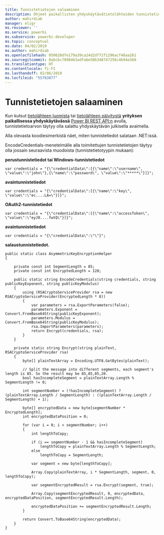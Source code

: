 ```yaml
---
title: Tunnistetietojen salaaminen
description: Ohjeet paikallisten yhdyskäytävätietolähteiden tunnistetietojen salaamiseen
author: mahirdiab
manager: eligr
ms.reviewer: ''
ms.service: powerbi
ms.subservice: powerbi-developer
ms.topic: conceptual
ms.date: 04/02/2019
ms.author: mahirdiab
ms.openlocfilehash: 050628dfe179a39ca24d2df72f1296acf48aa261
ms.sourcegitcommit: 0abcbc7898463adfa6e50b348747256c4b94e360
ms.translationtype: HT
ms.contentlocale: fi-FI
ms.lasthandoff: 02/06/2019
ms.locfileid: "55763077"
---
```

# <a name="encrypt-credentials"></a>Tunnistetietojen salaaminen
Kun kutsut [tietolähteen luomista](https://docs.microsoft.com/rest/api/power-bi/gateways/createdatasource) tai [tietolähteen päivitystä](https://docs.microsoft.com/rest/api/power-bi/gateways/updatedatasource) **yrityksen paikallisessa yhdyskäytävässä** [Power BI REST API:n](https://docs.microsoft.com/rest/api/power-bi/) avulla, tunnistetietoarvon täytyy olla salattu yhdyskäytävän julkisella avaimella.

Alla olevasta koodiesimerkistä näet, miten tunnistetiedot salataan .NET:issä.

EncodeCredentials-menetelmälle alla toimitettujen tunnistetietojen täytyy olla jossain seuraavista muodoista (tunnistetietotyypin mukaan):

**perustunnistetiedot tai Windows-tunnistetiedot**
```
var credentials = "{\"credentialData\":[{\"name\":\"username\", \"value\":\"john\"},{\"name\":\"password\", \"value\":\"*****\"}]}";
```

**avaintunnistetiedot**
```
var credentials = "{\"credentialData\":[{\"name\":\"key\", \"value\":\"ec....LA=\"}]}";
```

**OAuth2-tunnistetiedot**
```
var credentials = "{\"credentialData\":[{\"name\":\"accessToken\", \"value\":\"eyJ0....fwtQ\"}]}";
```


**avaintunnistetiedot**
```
var credentials = "{\"credentialData\":\"\"}";
```

**salaustunnistetiedot.**
```
public static class AsymmetricKeyEncryptionHelper
{

    private const int SegmentLength = 85;
    private const int EncryptedLength = 128;

    public static string EncodeCredentials(string credentials, string publicKeyExponent, string publicKeyModulus)
    {
        using (RSACryptoServiceProvider rsa = new RSACryptoServiceProvider(EncryptedLength * 8))
        {
            var parameters = rsa.ExportParameters(false);
            parameters.Exponent = Convert.FromBase64String(publicKeyExponent);
            parameters.Modulus = Convert.FromBase64String(publicKeyModulus);
            rsa.ImportParameters(parameters);
            return Encrypt(credentials, rsa);
        }
    }

    private static string Encrypt(string plainText, RSACryptoServiceProvider rsa)
    {
        byte[] plainTextArray = Encoding.UTF8.GetBytes(plainText);

        // Split the message into different segments, each segment's length is 85. So the result may be 85,85,85,20.
        bool hasIncompleteSegment = plainTextArray.Length % SegmentLength != 0;

        int segmentNumber = (!hasIncompleteSegment) ? (plainTextArray.Length / SegmentLength) : ((plainTextArray.Length / SegmentLength) + 1);

        byte[] encryptedData = new byte[segmentNumber * EncryptedLength];
        int encryptedDataPosition = 0;

        for (var i = 0; i < segmentNumber; i++)
        {
            int lengthToCopy;

            if (i == segmentNumber - 1 && hasIncompleteSegment)
                lengthToCopy = plainTextArray.Length % SegmentLength;
            else
                lengthToCopy = SegmentLength;

            var segment = new byte[lengthToCopy];

            Array.Copy(plainTextArray, i * SegmentLength, segment, 0, lengthToCopy);

            var segmentEncryptedResult = rsa.Encrypt(segment, true);

            Array.Copy(segmentEncryptedResult, 0, encryptedData, encryptedDataPosition, segmentEncryptedResult.Length);

            encryptedDataPosition += segmentEncryptedResult.Length;
        }

        return Convert.ToBase64String(encryptedData);
    }
}
```
